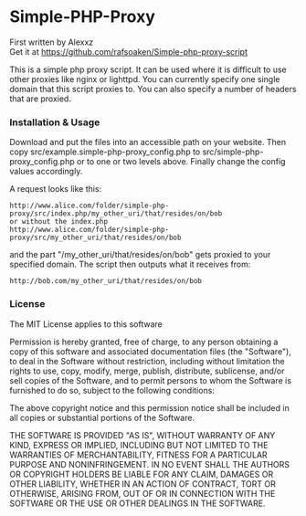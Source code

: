 Simple-PHP-Proxy
=============

First written by Alexxz  
Get it at <https://github.com/rafsoaken/Simple-php-proxy-script>

This is a simple php proxy script. It can be used where it is difficult to use other proxies like 
nginx or lighttpd. You can currently specify one single domain that this script proxies to.
You can also specify a number of headers that are proxied.

### Installation & Usage

Download and put the files into an accessible path on your website. Then copy src/example.simple-php-proxy_config.php 
to src/simple-php-proxy_config.php or to one or two levels above. Finally change the config values accordingly.

A request looks like this:

    http://www.alice.com/folder/simple-php-proxy/src/index.php/my_other_uri/that/resides/on/bob
    or without the index.php
    http://www.alice.com/folder/simple-php-proxy/src/my_other_uri/that/resides/on/bob

and the part "/my_other_uri/that/resides/on/bob" gets proxied to your specified domain. The script then outputs what it receives from:

    http://bob.com/my_other_uri/that/resides/on/bob

### License

The MIT License applies to this software

Permission is hereby granted, free of charge, to any person obtaining a copy
of this software and associated documentation files (the "Software"), to deal
in the Software without restriction, including without limitation the rights
to use, copy, modify, merge, publish, distribute, sublicense, and/or sell
copies of the Software, and to permit persons to whom the Software is
furnished to do so, subject to the following conditions:

The above copyright notice and this permission notice shall be included in
all copies or substantial portions of the Software.

THE SOFTWARE IS PROVIDED "AS IS", WITHOUT WARRANTY OF ANY KIND, EXPRESS OR
IMPLIED, INCLUDING BUT NOT LIMITED TO THE WARRANTIES OF MERCHANTABILITY,
FITNESS FOR A PARTICULAR PURPOSE AND NONINFRINGEMENT. IN NO EVENT SHALL THE
AUTHORS OR COPYRIGHT HOLDERS BE LIABLE FOR ANY CLAIM, DAMAGES OR OTHER
LIABILITY, WHETHER IN AN ACTION OF CONTRACT, TORT OR OTHERWISE, ARISING FROM,
OUT OF OR IN CONNECTION WITH THE SOFTWARE OR THE USE OR OTHER DEALINGS IN
THE SOFTWARE.
    

